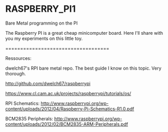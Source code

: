 # RASPBERRY_PI1
Bare Metal programming on the PI

The Raspberry PI is a great cheap minicomputer board.
Here I'll share with you my experiments on this little toy.

===================================

Ressources:

dwelch67's RPI bare metal repo. The best guide I know on this topic. Very thorough.

http://github.com/dwelch67/raspberrypi
    
https://www.cl.cam.ac.uk/projects/raspberrypi/tutorials/os/
	
RPI Schematics:
http://www.raspberrypi.org/wp-content/uploads/2012/04/Raspberry-Pi-Schematics-R1.0.pdf

BCM2835 Peripherals:
http://www.raspberrypi.org/wp-content/uploads/2012/02/BCM2835-ARM-Peripherals.pdf
